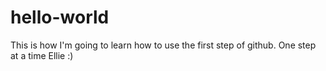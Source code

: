 # hello-world
This is how I'm going to learn how to use the first step of github. One step at a time Ellie :)
